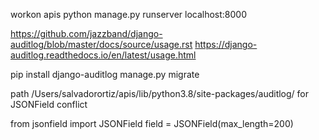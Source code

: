 workon apis
python manage.py runserver
localhost:8000



https://github.com/jazzband/django-auditlog/blob/master/docs/source/usage.rst
https://django-auditlog.readthedocs.io/en/latest/usage.html

pip install django-auditlog
manage.py migrate


path /Users/salvadorortiz/apis/lib/python3.8/site-packages/auditlog/ for JSONField conflict

from jsonfield import JSONField
field = JSONField(max_length=200)